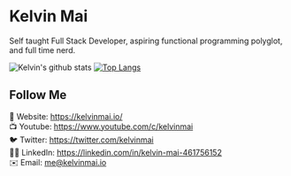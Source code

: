 # Kelvin Mai

Self taught Full Stack Developer, aspiring functional programming polyglot, and full time nerd.

![Kelvin's github stats](https://github-readme-stats.vercel.app/api?username=kelvin-mai&show_icons=true&theme=nightowl)
[![Top Langs](https://github-readme-stats.vercel.app/api/top-langs/?username=kelvin-mai&theme=nightowl)](https://github.com/anuraghazra/github-readme-stats)

## Follow Me

🔗 Website: https://kelvinmai.io/<br/>
📺 Youtube: https://www.youtube.com/c/kelvinmai<br/>
🐦 Twitter: https://twitter.com/kelvinmai<br/>
👨‍💼 LinkedIn: https://linkedin.com/in/kelvin-mai-461756152<br/>
✉️ Email: me@kelvinmai.io
